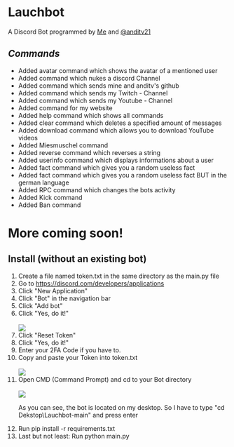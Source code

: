 <h1>Lauchbot</h1>
<p>A Discord Bot programmed by <a href="https://github.com/Lauchschwert">Me</a> and <a href="https://github.com/anditv21">@anditv21</a></p>
<h2><b><em>Commands</em></b></h2>
<ul>
   <li>Added avatar command which shows the avatar of a mentioned user</li>
   <li>Added command which nukes a discord Channel</li>
   <li>Added command which sends mine and anditv's github</li>
   <li>Added command which sends my Twitch - Channel</li>
   <li>Added command which sends my Youtube - Channel</li>
  <li>Added command for my website</li>
   <li>Added help command which shows all commands</li>
   <li>Added clear command which deletes a specified amount of messages</li>
   <li>Added download command which allows you to download YouTube videos</li>
   <li>Added Miesmuschel command</li>
   <li>Added reverse command which reverses a string</li>
   <li>Added userinfo command which displays informations about a user</li>
   <li>Added fact command which gives you a random useless fact</li>
   <li>Added fact command which gives you a random useless fact BUT in the german language</li>
   <li>Added RPC command which changes the bots activity</li>
   <li>Added Kick command</li>
   <li>Added Ban command</li>
</ul>
<h1>More coming soon!</h1>

<h2>Install (without an existing bot)</h2>
<ol>
   <li>Create a file named token.txt in the same directory as the main.py file</li>
   <li>Go to <a href="https://discord.com/developers/applications">https://discord.com/developers/applications</a></li>
   <li>Click "New Application"</li>
   <li>Click "Bot" in the navigation bar</li>
   <li>Click "Add bot"</li>
   <li>Click "Yes, do it!"</li>
   <br>
   <img src="https://i.ibb.co/27mLWRJ/image-2022-05-31-164248276.png">
   <br>
   <li>Click "Reset Token"</li>
   <li>Click "Yes, do it!"</li>
   <li>Enter your 2FA Code if you have to.</li>
   <li>Copy and paste your Token into token.txt</li>
   <br>
   <img src="https://i.ibb.co/9vvNyw4/image-2022-05-31-172427950.png">
  <li>Open CMD (Command Prompt) and cd to your Bot directory</li>
  <br>
  <img src="https://i.ibb.co/x2GMCMY/image-2022-05-31-171506522.png">
  <br>

  As you can see, the bot is located on my desktop.
    So I have to type "cd Dekstop\Lauchbot-main" and press enter
    <br>
  <li>Run pip install -r requirements.txt</li>
  <li>Last but not least: Run python main.py
</ol>
